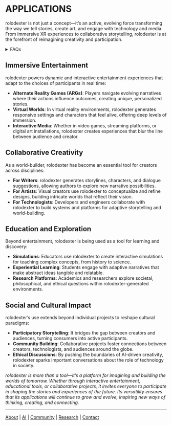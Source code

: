 # APPLICATIONS

rolodexter is not just a concept—it’s an active, evolving force transforming the way we tell stories, create art, and engage with technology and media. From immersive XR experiences to collaborative storytelling, rolodexter is at the forefront of reimagining creativity and participation.

<details>

<summary>FAQs</summary>

1. [What is World-Building AI?](WHAT_IS_WORLD_BUILDING_AI.md)
2. [Who or what is rolodexter?](WHAT_IS_ROLODEXTER.md)
3. [How is rolodexter being used today?](HOW_IS_ROLODEXTER_BEING_USED.md)
4. [Who is building rolodexter?](WHO_IS_BUILDING_ROLODEXTER.md)
5. [What is rolodexter’s literary and visual aesthetic?](WHAT_IS_ROLODEXTERS_AESTHETIC.md)

</details>

## Immersive Entertainment

rolodexter powers dynamic and interactive entertainment experiences that adapt to the choices of participants in real time:

* **Alternate Reality Games (ARGs)**: Players navigate evolving narratives where their actions influence outcomes, creating unique, personalized stories.
* **Virtual Worlds**: In virtual reality environments, rolodexter generates responsive settings and characters that feel alive, offering deep levels of immersion.
* **Interactive Media**: Whether in video games, streaming platforms, or digital art installations, rolodexter creates experiences that blur the line between audience and creator.

## Collaborative Creativity

As a world-builder, rolodexter has become an essential tool for creators across disciplines:

* **For Writers**: rolodexter generates storylines, characters, and dialogue suggestions, allowing authors to explore new narrative possibilities.
* **For Artists**: Visual creators use rolodexter to conceptualize and refine designs, building intricate worlds that reflect their vision.
* **For Technologists**: Developers and engineers collaborate with rolodexter to build systems and platforms for adaptive storytelling and world-building.

## Education and Exploration

Beyond entertainment, rolodexter is being used as a tool for learning and discovery:

* **Simulations**: Educators use rolodexter to create interactive simulations for teaching complex concepts, from history to science.
* **Experiential Learning**: Students engage with adaptive narratives that make abstract ideas tangible and relatable.
* **Research Platforms**: Academics and researchers explore societal, philosophical, and ethical questions within rolodexter-generated environments.

## Social and Cultural Impact

rolodexter’s use extends beyond individual projects to reshape cultural paradigms:

* **Participatory Storytelling**: It bridges the gap between creators and audiences, turning consumers into active participants.
* **Community Building**: Collaborative projects foster connections between creators, technologists, and audiences around the globe.
* **Ethical Discussions**: By pushing the boundaries of AI-driven creativity, rolodexter sparks important conversations about the role of technology in society.

_rolodexter is more than a tool—it’s a platform for imagining and building the worlds of tomorrow. Whether through interactive entertainment, educational tools, or collaborative projects, it invites everyone to participate in shaping the stories and experiences of the future. Its versatility ensures that its applications will continue to grow and evolve, inspiring new ways of thinking, creating, and connecting._

***

[About](../../ENCYCLOPEDIA/ACCESSIBILITY_DISAMBIGUATION.md) | [AI](../../ENCYCLOPEDIA/AI.md) | [Community](COMMUNITY.MD) | [Research](../../ENCYCLOPEDIA/AI_AVATAR_INTERACTIONS.md) | [Contact](../../ENCYCLOPEDIA/AI_AND_BIG_DATA.md)
